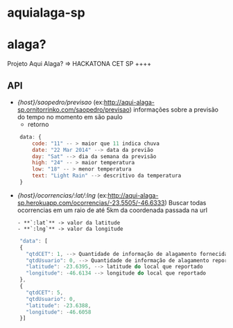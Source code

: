 # aquialaga-sp
alaga?
============

Projeto Aqui Alaga? => HACKATONA CET SP
++++

## API

- *{host}/saopedro/previsao* (ex:http://aqui-alaga-sp.ornitorrinko.com/saopedro/previsao)
	informações sobre a previsão do tempo no momento em são paulo
	* retorno

```javascript
	data: {
		code: "11" -- > maior que 11 indica chuva
		date: "22 Mar 2014" --> data da previão
		day: "Sat" --> dia da semana da previsão
		high: "24" -- > maior temperatura
		low: "18" -- > menor temperatura
		text: "Light Rain" --> descritivo da temperatura
	}
```

- *{host}/ocorrencias/:lat/:lng* (ex:http://aqui-alaga-sp.herokuapp.com/ocorrencias/-23.5505/-46.6333)
	Buscar todas ocorrencias em um raio de até 5km da coordenada passada na url
	
      - **`:lat`** -> valor da latitude
      - **`:lng`** -> valor da longitude

```javascript
	"data": [
    {
      "qtdCET": 1, --> Quantidade de informação de alagamento fornecida pela CET
      "qtdUsuario": 0, --> Quantidade de informação de alagamento reporta pelos usuários da APP
      "latitude": -23.6395, --> latitude do local que reportado
      "longitude": -46.6134 --> longitude do local que reportado
    },
    {
      "qtdCET": 5,
      "qtdUsuario": 0,
      "latitude": -23.6388,
      "longitude": -46.6058
    }]
```
